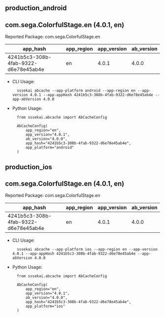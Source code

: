 ## production_android
com.sega.ColorfulStage.en (4.0.1, en)
---
Reported Package: com.sega.ColorfulStage.en

|                                        app_hash|   app_region|  app_version|   ab_version|
|------------------------------------------------|-------------|-------------|-------------|
|            4241b5c3-308b-4fab-9322-d6e78e45ab4e|           en|        4.0.1|        4.0.0|

- CLI Usage:

        sssekai abcache --app-platform android --app-region en --app-version 4.0.1 --app-appHash 4241b5c3-308b-4fab-9322-d6e78e45ab4e --app-abVersion 4.0.0

- Python Usage:

        from sssekai.abcache import AbCacheConfig

        AbCacheConfig(
            app_region="en",
            app_version="4.0.1",
            ab_version="4.0.0",
            app_hash="4241b5c3-308b-4fab-9322-d6e78e45ab4e",
            app_platform="android"
        )


## production_ios
com.sega.ColorfulStage.en (4.0.1, en)
---
Reported Package: com.sega.ColorfulStage.en

|                                        app_hash|   app_region|  app_version|   ab_version|
|------------------------------------------------|-------------|-------------|-------------|
|            4241b5c3-308b-4fab-9322-d6e78e45ab4e|           en|        4.0.1|        4.0.0|

- CLI Usage:

        sssekai abcache --app-platform ios --app-region en --app-version 4.0.1 --app-appHash 4241b5c3-308b-4fab-9322-d6e78e45ab4e --app-abVersion 4.0.0

- Python Usage:

        from sssekai.abcache import AbCacheConfig

        AbCacheConfig(
            app_region="en",
            app_version="4.0.1",
            ab_version="4.0.0",
            app_hash="4241b5c3-308b-4fab-9322-d6e78e45ab4e",
            app_platform="ios"
        )


